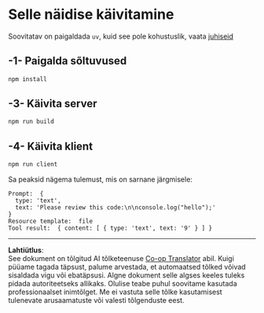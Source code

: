 <!--
CO_OP_TRANSLATOR_METADATA:
{
  "original_hash": "fae57a69c2b62cb7d92ff12da65f36c3",
  "translation_date": "2025-10-11T11:32:51+00:00",
  "source_file": "03-GettingStarted/02-client/solution/typescript/README.md",
  "language_code": "et"
}
-->
# Selle näidise käivitamine

Soovitatav on paigaldada `uv`, kuid see pole kohustuslik, vaata [juhiseid](https://docs.astral.sh/uv/#highlights)

## -1- Paigalda sõltuvused

```bash
npm install
```

## -3- Käivita server

```bash
npm run build
```

## -4- Käivita klient

```sh
npm run client
```

Sa peaksid nägema tulemust, mis on sarnane järgmisele:

```text
Prompt:  {
  type: 'text',
  text: 'Please review this code:\n\nconsole.log("hello");'
}
Resource template:  file
Tool result:  { content: [ { type: 'text', text: '9' } ] }
```

---

**Lahtiütlus**:  
See dokument on tõlgitud AI tõlketeenuse [Co-op Translator](https://github.com/Azure/co-op-translator) abil. Kuigi püüame tagada täpsust, palume arvestada, et automaatsed tõlked võivad sisaldada vigu või ebatäpsusi. Algne dokument selle algses keeles tuleks pidada autoriteetseks allikaks. Olulise teabe puhul soovitame kasutada professionaalset inimtõlget. Me ei vastuta selle tõlke kasutamisest tulenevate arusaamatuste või valesti tõlgenduste eest.
